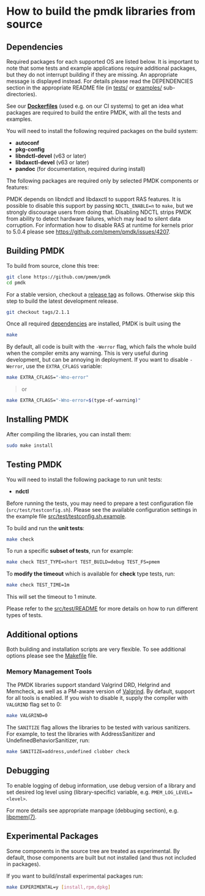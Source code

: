 # How to build the pmdk libraries from source

## Dependencies

Required packages for each supported OS are listed below. It is important to note that some tests and example applications require additional packages, but they do not interrupt building if they are missing. An appropriate message is displayed instead. For details please read the DEPENDENCIES section in the appropriate README file
(in [tests/](src/test/README) or [examples/](src/examples/README) sub-directories).

See our **[Dockerfiles](utils/docker/images)** (used e.g. on our CI
systems) to get an idea what packages are required to build
the entire PMDK, with all the tests and examples.

You will need to install the following required packages on the build system:

* **autoconf**
* **pkg-config**
* **libndctl-devel** (v63 or later)
* **libdaxctl-devel** (v63 or later)
* **pandoc** (for documentation, required during install)

The following packages are required only by selected PMDK components
or features:

PMDK depends on libndctl and libdaxctl to support RAS features. It is possible
to disable this support by passing `NDCTL_ENABLE=n` to `make`, but we strongly
discourage users from doing that. Disabling NDCTL strips PMDK from ability to
detect hardware failures, which may lead to silent data corruption.
For information how to disable RAS at runtime for kernels prior to 5.0.4 please
see https://github.com/pmem/pmdk/issues/4207.

## Building PMDK

To build from source, clone this tree:

```sh
git clone https://github.com/pmem/pmdk
cd pmdk
```

For a stable version, checkout a [release tag](https://github.com/pmem/pmdk/releases) as follows. Otherwise skip this step to build the latest development release.

```sh
git checkout tags/2.1.1
```

Once all required [dependencies](#dependencies) are installed, PMDK is built using the

```sh
make
```

By default, all code is built with the `-Werror` flag, which fails
the whole build when the compiler emits any warning. This is very useful during
development, but can be annoying in deployment. If you want to disable `-Werror`,
use the `EXTRA_CFLAGS` variable:

```sh
make EXTRA_CFLAGS="-Wno-error"
```

>or

```sh
make EXTRA_CFLAGS="-Wno-error=$(type-of-warning)"
```

## Installing PMDK

After compiling the libraries, you can install them:

```sh
sudo make install
```

## Testing PMDK

You will need to install the following package to run unit tests:
* **ndctl**

Before running the tests, you may need to prepare a test configuration file (`src/test/testconfig.sh`). Please see the available configuration settings in the example file [src/test/testconfig.sh.example](src/test/testconfig.sh.example).

To build and run the **unit tests**:

```sh
make check
```

To run a specific **subset of tests**, run for example:

```sh
make check TEST_TYPE=short TEST_BUILD=debug TEST_FS=pmem
```

To **modify the timeout** which is available for **check** type tests, run:

```sh
make check TEST_TIME=1m
```

This will set the timeout to 1 minute.

Please refer to the [src/test/README](src/test/README) for more details on how to
run different types of tests.

## Additional options

Both building and installation scripts are very flexible. To see additional options please see the [Makefile](Makefile) file.

### Memory Management Tools

The PMDK libraries support standard Valgrind DRD, Helgrind and Memcheck, as well as a PM-aware version of [Valgrind](https://github.com/pmem/valgrind).
By default, support for all tools is enabled. If you wish to disable it, supply the compiler with `VALGRIND` flag set to 0:

```sh
make VALGRIND=0
```

The `SANITIZE` flag allows the libraries to be tested with various
sanitizers. For example, to test the libraries with AddressSanitizer
and UndefinedBehaviorSanitizer, run:

```sh
make SANITIZE=address,undefined clobber check
```

## Debugging

To enable logging of debug information, use debug version of a library and set
desired log level using (library-specific) variable, e.g. `PMEM_LOG_LEVEL=<level>`.

For more details see appropriate manpage (debbuging section), e.g.
[libpmem(7)](https://github.com/pmem/pmdk/blob/master/doc/libpmem/libpmem.7.md#error-handling-1).

## Experimental Packages

Some components in the source tree are treated as experimental. By default,
those components are built but not installed (and thus not included in
packages).

If you want to build/install experimental packages run:

```sh
make EXPERIMENTAL=y [install,rpm,dpkg]
```
